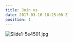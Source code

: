 ```yaml
---
title: Join us
date: 2017-03-16 18:25:00 Z
position: 1
---
```


![Slide1-5e4501.jpg](/uploads/Slide1-5e4501.jpg)